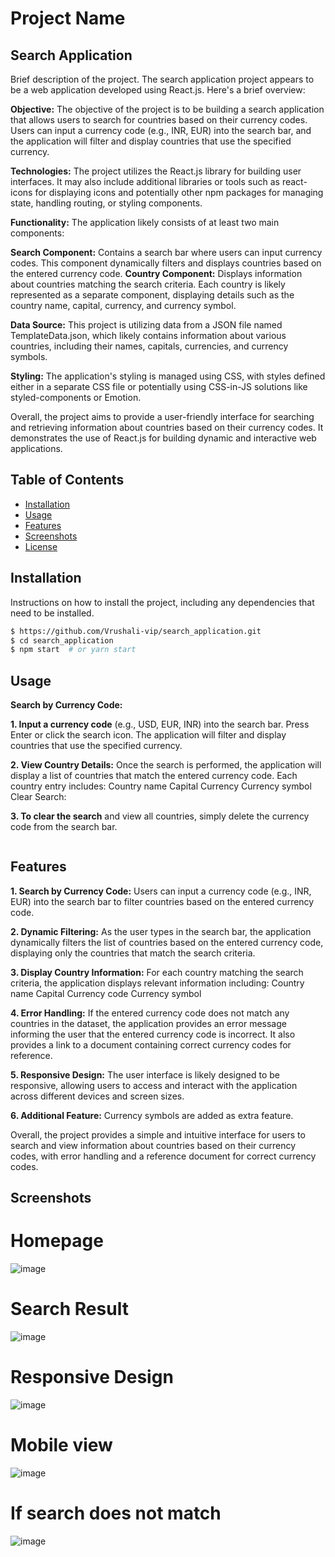 # Project Name
## Search Application
Brief description of the project.
  The search application project appears to be a web application developed using React.js. Here's a brief overview:

**Objective:** The objective of the project is to be building a search application that allows users to search for countries based on their currency codes. Users can input a currency code (e.g., INR, EUR) into the search bar, and the application will filter and display countries that use the specified currency.

**Technologies:** The project utilizes the React.js library for building user interfaces. It may also include additional libraries or tools such as react-icons for displaying icons and potentially other npm packages for managing state, handling routing, or styling components.

**Functionality:** The application likely consists of at least two main components:

**Search Component:** Contains a search bar where users can input currency codes. This component dynamically filters and displays countries based on the entered currency code.
**Country Component:** Displays information about countries matching the search criteria. Each country is likely represented as a separate component, displaying details such as the country name, capital, currency, and currency symbol.

**Data Source:** This project is utilizing data from a JSON file named TemplateData.json, which likely contains information about various countries, including their names, capitals, currencies, and currency symbols.

**Styling:** The application's styling is managed using CSS, with styles defined either in a separate CSS file or potentially using CSS-in-JS solutions like styled-components or Emotion.

Overall, the project aims to provide a user-friendly interface for searching and retrieving information about countries based on their currency codes. It demonstrates the use of React.js for building dynamic and interactive web applications.

## Table of Contents

- [Installation](#installation)
- [Usage](#usage)
- [Features](#features)
- [Screenshots](#screenshots)
- [License](#license)

## Installation

Instructions on how to install the project, including any dependencies that need to be installed.

```bash
$ https://github.com/Vrushali-vip/search_application.git
$ cd search_application
$ npm start  # or yarn start

```
## Usage

**Search by Currency Code:**

**1. Input a currency code** (e.g., USD, EUR, INR) into the search bar.
Press Enter or click the search icon.
The application will filter and display countries that use the specified currency.

**2. View Country Details:**
Once the search is performed, the application will display a list of countries that match the entered currency code.
Each country entry includes:
Country name
Capital
Currency
Currency symbol
Clear Search:

**3. To clear the search** and view all countries, simply delete the currency code from the search bar.
```

```
## Features
**1. Search by Currency Code:** Users can input a currency code (e.g., INR, EUR) into the search bar to filter countries based on the entered currency code.

**2. Dynamic Filtering:** As the user types in the search bar, the application dynamically filters the list of countries based on the entered currency code, displaying only the countries that match the search criteria.

**3. Display Country Information:** For each country matching the search criteria, the application displays relevant information including:
Country name
Capital
Currency code
Currency symbol

**4. Error Handling:** If the entered currency code does not match any countries in the dataset, the application provides an error message informing the user that the entered currency code is incorrect. It also provides a link to a document containing correct currency codes for reference.

**5. Responsive Design:** The user interface is likely designed to be responsive, allowing users to access and interact with the application across different devices and screen sizes.

**6. Additional Feature:** Currency symbols are added as extra feature.

Overall, the project provides a simple and intuitive interface for users to search and view information about countries based on their currency codes, with error handling and a reference document for correct currency codes.

## Screenshots
# Homepage
![image](https://github.com/Vrushali-vip/search_application/assets/71547087/6e7a0f04-8b6d-4fef-9a63-acd9281a27fb)
# Search Result
![image](https://github.com/Vrushali-vip/search_application/assets/71547087/18c945e4-7451-4ab0-b2df-8a8bb354ab99)
# Responsive Design
![image](https://github.com/Vrushali-vip/search_application/assets/71547087/9647c6f8-e91c-4b8d-a5b9-b5c35ce38ab1)
# Mobile view
![image](https://github.com/Vrushali-vip/search_application/assets/71547087/abe7fc22-df90-4902-b284-00662806cffd)
# If search does not match
![image](https://github.com/Vrushali-vip/search_application/assets/71547087/83f15fc8-43de-41b1-bc7b-647e519e0a92)







